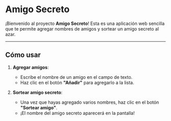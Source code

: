 # Amigo Secreto

¡Bienvenido al proyecto **Amigo Secreto**! Esta es una aplicación web sencilla que te permite agregar nombres de amigos y sortear un amigo secreto al azar.

---

## Cómo usar

1. **Agregar amigos**:
   - Escribe el nombre de un amigo en el campo de texto.
   - Haz clic en el botón **"Añadir"** para agregarlo a la lista.

2. **Sortear amigo secreto**:
   - Una vez que hayas agregado varios nombres, haz clic en el botón **"Sortear amigo"**.
   - ¡El nombre del amigo secreto aparecerá en la pantalla!
